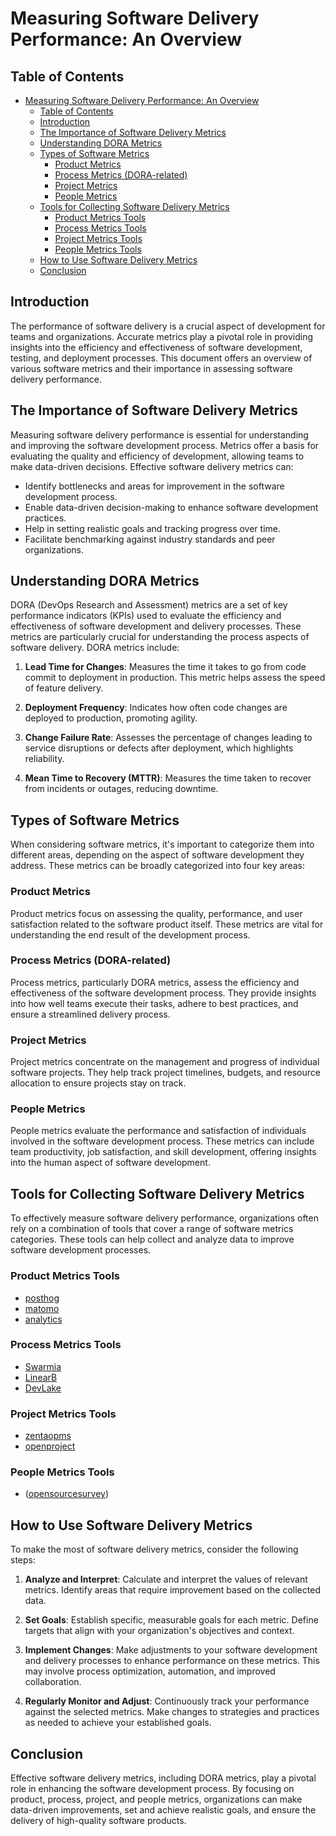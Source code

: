 # Measuring Software Delivery Performance: An Overview

## Table of Contents

- [Measuring Software Delivery Performance: An Overview](#measuring-software-delivery-performance-an-overview)
  - [Table of Contents](#table-of-contents)
  - [Introduction](#introduction)
  - [The Importance of Software Delivery Metrics](#the-importance-of-software-delivery-metrics)
  - [Understanding DORA Metrics](#understanding-dora-metrics)
  - [Types of Software Metrics](#types-of-software-metrics)
    - [Product Metrics](#product-metrics)
    - [Process Metrics (DORA-related)](#process-metrics-dora-related)
    - [Project Metrics](#project-metrics)
    - [People Metrics](#people-metrics)
  - [Tools for Collecting Software Delivery Metrics](#tools-for-collecting-software-delivery-metrics)
    - [Product Metrics Tools](#product-metrics-tools)
    - [Process Metrics Tools](#process-metrics-tools)
    - [Project Metrics Tools](#project-metrics-tools)
    - [People Metrics Tools](#people-metrics-tools)
  - [How to Use Software Delivery Metrics](#how-to-use-software-delivery-metrics)
  - [Conclusion](#conclusion)

## Introduction

The performance of software delivery is a crucial aspect of development for teams and organizations. Accurate metrics play a pivotal role in providing insights into the efficiency and effectiveness of software development, testing, and deployment processes. This document offers an overview of various software metrics and their importance in assessing software delivery performance.

## The Importance of Software Delivery Metrics

Measuring software delivery performance is essential for understanding and improving the software development process. Metrics offer a basis for evaluating the quality and efficiency of development, allowing teams to make data-driven decisions. Effective software delivery metrics can:

- Identify bottlenecks and areas for improvement in the software development process.
- Enable data-driven decision-making to enhance software development practices.
- Help in setting realistic goals and tracking progress over time.
- Facilitate benchmarking against industry standards and peer organizations.

## Understanding DORA Metrics

DORA (DevOps Research and Assessment) metrics are a set of key performance indicators (KPIs) used to evaluate the efficiency and effectiveness of software development and delivery processes. These metrics are particularly crucial for understanding the process aspects of software delivery. DORA metrics include:

1. **Lead Time for Changes**: Measures the time it takes to go from code commit to deployment in production. This metric helps assess the speed of feature delivery.

2. **Deployment Frequency**: Indicates how often code changes are deployed to production, promoting agility.

3. **Change Failure Rate**: Assesses the percentage of changes leading to service disruptions or defects after deployment, which highlights reliability.

4. **Mean Time to Recovery (MTTR)**: Measures the time taken to recover from incidents or outages, reducing downtime.

## Types of Software Metrics

When considering software metrics, it's important to categorize them into different areas, depending on the aspect of software development they address. These metrics can be broadly categorized into four key areas:

### Product Metrics

Product metrics focus on assessing the quality, performance, and user satisfaction related to the software product itself. These metrics are vital for understanding the end result of the development process.

### Process Metrics (DORA-related)

Process metrics, particularly DORA metrics, assess the efficiency and effectiveness of the software development process. They provide insights into how well teams execute their tasks, adhere to best practices, and ensure a streamlined delivery process.

### Project Metrics

Project metrics concentrate on the management and progress of individual software projects. They help track project timelines, budgets, and resource allocation to ensure projects stay on track.

### People Metrics

People metrics evaluate the performance and satisfaction of individuals involved in the software development process. These metrics can include team productivity, job satisfaction, and skill development, offering insights into the human aspect of software development.

## Tools for Collecting Software Delivery Metrics

To effectively measure software delivery performance, organizations often rely on a combination of tools that cover a range of software metrics categories. These tools can help collect and analyze data to improve software development processes.

### Product Metrics Tools

- [posthog](https://github.com/PostHog/posthog)
- [matomo](https://github.com/matomo-org/matomo)
- [analytics](https://github.com/plausible/analytics/)

### Process Metrics Tools

- [Swarmia](https://www.swarmia.com/dora-metrics/)
- [LinearB](https://linearb.io/platform/dora-metrics)
- [DevLake](https://devlake.apache.org/)

### Project Metrics Tools

- [zentaopms](https://github.com/easysoft/zentaopms)
- [openproject](https://github.com/opf/openproject)

### People Metrics Tools

- ([opensourcesurvey](https://opensourcesurvey.org/2017/))

## How to Use Software Delivery Metrics

To make the most of software delivery metrics, consider the following steps:

1. **Analyze and Interpret**: Calculate and interpret the values of relevant metrics. Identify areas that require improvement based on the collected data.

2. **Set Goals**: Establish specific, measurable goals for each metric. Define targets that align with your organization's objectives and context.

3. **Implement Changes**: Make adjustments to your software development and delivery processes to enhance performance on these metrics. This may involve process optimization, automation, and improved collaboration.

4. **Regularly Monitor and Adjust**: Continuously track your performance against the selected metrics. Make changes to strategies and practices as needed to achieve your established goals.

## Conclusion

Effective software delivery metrics, including DORA metrics, play a pivotal role in enhancing the software development process. By focusing on product, process, project, and people metrics, organizations can make data-driven improvements, set and achieve realistic goals, and ensure the delivery of high-quality software products.